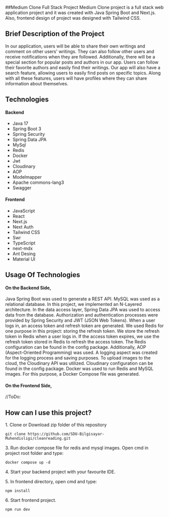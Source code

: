 ##Medium Clone Full Stack Project
Medium Clone project is a full stack web application project and it was created with Java Spring Boot and Next.js. Also, frontend design of project was designed with Tailwind CSS.

## Brief Description of the Project

In our application, users will be able to share their own writings and comment on other users' writings. They can also follow other users and receive notifications when they are followed. Additionally, there will be a special section for popular posts and authors in our app. Users can follow their favorite authors and easily find their writings. Our app will also have a search feature, allowing users to easily find posts on specific topics. Along with all these features, users will have profiles where they can share information about themselves.

## Technologies

<h4>Backend</h4>
<ul>
    <li>Java 17</li>
    <li>Spring Boot 3</li>
    <li>Spring Security</li>
    <li>Spring Data JPA</li>
    <li>MySql</li>
    <li>Redis</li>
    <li>Docker</li>
    <li>Jwt</li>
    <li>Cloudinary</li>
    <li>AOP</li>
    <li>Modelmapper</li>
    <li>Apache commons-lang3</li>
    <li>Swagger</li>
</ul>

<h4>Frontend</h4>
<ul>
    <li>JavaScript</li>
    <li>React</li>
    <li>Next.js</li>
    <li>Next Auth</li>
    <li>Tailwind CSS</li>
    <li>Swr</li>
    <li>TypeScript</li>
    <li>next-mdx</li>
    <li>Ant Desing</li>
    <li>Material UI</li>
</ul>

## Usage Of Technologies

<h4>On the Backend Side, </h4>
Java Spring Boot was used to generate a REST API. MySQL was used as a relational database. In this project, we implemented an N-Layered architecture. In the data access layer, Spring Data JPA was used to access data from the database. Authorization and authentication processes were provided by Spring Security and JWT (JSON Web Tokens). When a user logs in, an access token and refresh token are generated. We used Redis for one purpose in this project: storing the refresh token. We store the refresh token in Redis when a user logs in. If the access token expires, we use the refresh token stored in Redis to refresh the access token. The Redis configuration can be found in the config package. Additionally, AOP (Aspect-Oriented Programming) was used. A logging aspect was created for the logging process and saving purposes. To upload images to the cloud, the Cloudinary API was utilized. Cloudinary configuration  can be found in the config package. Docker was used to run Redis and MySQL images. For this purpose, a Docker Compose file was generated.

<h4>On the Frontend Side, </h4>
//ToDo:

## How can I use this project?

<p> 1. Clone or Download zip folder of this repository </p> 
    
    git clone https://github.com/SDU-Bilgisayar-Muhendisligi/cleanreading.git

<p> 3. Run docker compose file for redis and mysql images.
    Open cmd in project root folder and type:
</p>

    docker compose up -d

<p> 4. Start your backend project with your favourite IDE. </p>

<p> 5. In frontend directory, open cmd and type: </p>

    npm install

<p> 6. Start frontend project. </p>

    npm run dev
